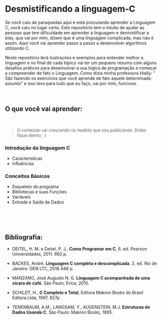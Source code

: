 # Desmistificando a linguagem-C

Se você caiu de paraquedas aqui e está procurando aprender a Linguagem C, você caiu no lugar certo. Este repositório tem o intuito de ajudar as pessoas que tem dificuldade em aprender a linguagem e desmistificar a elas, que vai por mim, dizem que é uma linguagem complicada, mas não é assim. Aqui você vai aprender passo a passo a desenvolver algoritmos utilizando C. 

Neste repositório terá ilustrações e exemplos para entender melhor a linguagem e no final de cada tópico vai ter um pequeno resumo com alguns desafios práticos para desenvolver a sua lógica de programação e começar a compreender de fato o Linguagem. Como dizia minha professora Hially: " São fazendo os exercícios que você aprende de fato aquele determinado assunto" e isso levo para tudo que eu faço, vai por mim, funciona. 
<br><br><br>

## O que você vai aprender:
<br>

> O conteúdo vai crescendo na medida que vou publicando. Então fique atento  ; ) 

### Introdução da linguagem C
  - Caracteristicas
  - influências
    
### Conceitos Básicos
  - Esqueleto do programa 
  - Bibliotecas e suas Funções
  - Variáveis
  - Entrada e Saída de Dados

<br><br><br>
## Bibliografia:

- DEITEL, H. M. e Deitel, P. J., **Como Programar em C**, 6. ed. Pearson Universidades, 2011.
692 p.

- BACKES, André. **Linguagem C completa e descomplicada**. 2. ed. Rio de Janeiro: GEN LTC, 2018 448 p.

- MANZANO, José Augusto N. G. **Linguagem C acompanhada de uma xícara de café**. São Paulo:
Erica, 2015.

- SCHILDT, H., **C Completo e Total**, Editora Makron Books do Brasil Editora Ltda, 1997, 827p

- TENENBAUM, A.M., LANGSAM, Y., AUGENSTEIN, M.J. **Estruturas de Dados Usando C**. São Paulo:
Makron Books, 1995.
